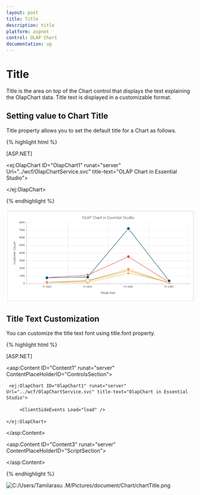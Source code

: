 ```yaml
---
layout: post
title: Title
description: title
platform: aspnet
control: OLAP Chart
documentation: ug
---
```


# Title

Title is the area on top of the Chart control that displays the text explaining the OlapChart data. Title text is displayed in a customizable format.  

## Setting value to Chart Title

Title property allows you to set the default title for a Chart as follows. 

{% highlight html %}

[ASP.NET]

<ej:OlapChart ID="OlapChart1" runat="server" Url="../wcf/OlapChartService.svc" title-text="OLAP Chart in Essential Studio">

 </ej:OlapChart>

{% endhighlight %}

 ![C:/Users/Tamilarasu .M/Pictures/document/Chart/ChartSettingtitile.png](Title_images/Title_img1.png) 



## Title Text Customization 

You can customize the title text font using title.font property.

{% highlight html %}

[ASP.NET]

<asp:Content ID="Content1" runat="server" ContentPlaceHolderID="ControlsSection">

     <ej:OlapChart ID="OlapChart1" runat="server" Url="../wcf/OlapChartService.svc" title-text="OlapChart in Essential Studio">

         <ClientSideEvents Load="load" />

    </ej:OlapChart>

</asp:Content>

<asp:Content ID="Content3" runat="server" ContentPlaceHolderID="ScriptSection">

<script type="text/javascript">

        function load(args) {

            this.model.title.font.size = "30px",

            this.model.title.font.fontStyle = "italic",

            this.model.title.font.fontWeight = "bold"

        }

</script>

</asp:Content>

{% endhighlight %}

 ![C:/Users/Tamilarasu .M/Pictures/document/Chart/chartTitle.png](Title_images/Title_img2.png) 



